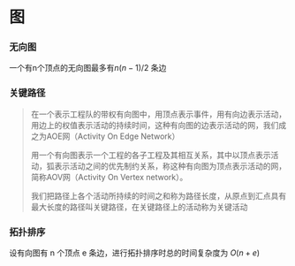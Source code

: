 # 图

### 无向图

一个有n个顶点的无向图最多有$n(n-1)/2$ 条边

### 关键路径

> 在一个表示工程队的带权有向图中，用顶点表示事件，用有向边表示活动，用边上的权值表示活动的持续时间，这种有向图的边表示活动的网，我们成之为AOE网（Activity On Edge Network）
>
> 用一个有向图表示一个工程的各子工程及其相互关系，其中以顶点表示活动，狐表示活动之间的优先制约关系，称这种有向图为顶点表示活动的网，简称AOV网（Activity On Vertex network）。
>
> 我们把路径上各个活动所持续的时间之和称为路径长度，从原点到汇点具有最大长度的路径叫关键路径，在关键路径上的活动称为关键活动

### 拓扑排序

设有向图有 n 个顶点 e 条边，进行拓扑排序时总的时间复杂度为 $O(n + e)$ 